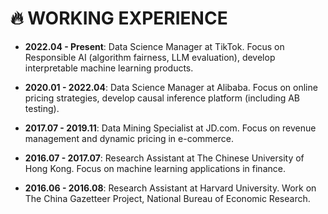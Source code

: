
# 🔥 WORKING EXPERIENCE 

- **2022.04 - Present**: Data Science Manager at TikTok. Focus on Responsible AI (algorithm fairness, LLM evaluation), develop interpretable machine learning products.

- **2020.01 - 2022.04**: Data Science Manager at Alibaba. Focus on online pricing strategies, develop causal inference platform (including AB testing).

- **2017.07 - 2019.11**: Data Mining Specialist at JD.com. Focus on revenue management and dynamic pricing in e-commerce.

- **2016.07 - 2017.07**: Research Assistant at The Chinese University of Hong Kong. Focus on machine learning applications in finance.

- **2016.06 - 2016.08**: Research Assistant at Harvard University. Work on The China Gazetteer Project, National Bureau of Economic Research.
